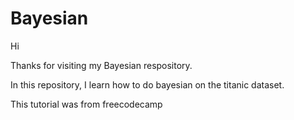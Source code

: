 # Bayesian

Hi

Thanks for visiting my Bayesian respository.

In this repository, I learn how to do bayesian on the titanic dataset.

This tutorial was from freecodecamp
